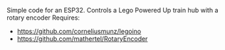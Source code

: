 Simple code for an ESP32. Controls a Lego Powered Up train hub with a rotary encoder
Requires:
- https://github.com/corneliusmunz/legoino
- https://github.com/mathertel/RotaryEncoder
